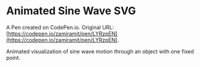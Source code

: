 # Animated Sine Wave SVG

A Pen created on CodePen.io. Original URL: [https://codepen.io/zamiramit/pen/LYRzpEN](https://codepen.io/zamiramit/pen/LYRzpEN).

Animated visualization of sine wave motion through an object with one fixed point.
